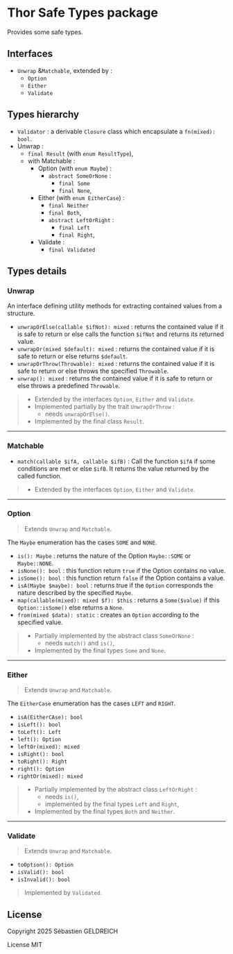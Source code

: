 # Thor Safe Types package

Provides some safe types.

## Interfaces
  * `Unwrap` &`Matchable`, extended by :
      * `Option`
      * `Either`
      * `Validate`

## Types hierarchy
  * `Validator` : a derivable `Closure` class which encapsulate a `fn(mixed): bool`.
  * Unwrap :
    * `final Result` (with `enum ResultType`),
    * with Matchable :
      * Option (with `enum Maybe`) :
        * `abstract SomeOrNone` :
          * `final Some`  
          * `final None`,
      * Either (with `enum EitherCase`) :
        * `final Neither`
        * `final Both`,
        * `abstract LeftOrRight` :
          * `final Left`
          * `final Right`,
      * Validate :
        * `final Validated` 

## Types details

### Unwrap 
An interface defining utility methods for extracting
contained values from a structure.

* `unwrapOrElse(callable $ifNot): mixed` : returns the contained value if it is safe to return or else calls the function `$ifNot` and returns its returned value.
* `unwrapOr(mixed $default): mixed` : returns the contained value if it is safe to return or else returns `$default`.
* `unwrapOrThrow(Throwable): mixed` : returns the contained value if it is safe to return or else throws the specified `Throwable`.
* `unwrap(): mixed` : returns the contained value if it is safe to return or else throws a predefined `Throwable`.

> * Extended by the interfaces `Option`, `Either` and `Validate`.
> * Implemented partially by the trait `UnwrapOrThrow` :
>   * needs `unwrapOrElse()`.
> * Implemented by the final class `Result`.

---

### Matchable

* `match(callable $ifA, callable $ifB)` : Call the function `$ifA` if some conditions are met or else `$ifB`. It returns the value returned by the called function.

> * Extended by the interfaces `Option`, `Either` and `Validate`.

---

### Option

> Extends `Unwrap` and `Matchable`.
 
The `Maybe` enumeration has the cases `SOME` and `NONE`.

* `is(): Maybe` : returns the nature of the Option `Maybe::SOME` or `Maybe::NONE`.
* `isNone(): bool` : this function return `true` if the Option contains no value.
* `isSome(): bool` : this function return `false` if the Option contains a value.
* `isA(Maybe $maybe): bool` : returns true if the `Option` corresponds the nature described by the specified `Maybe`.
* `map(callable(mixed): mixed $f): $this` : returns a `Some($value)` if this `Option::isSome()` else returns a `None`.
* `from(mixed $data): static` : creates an `Option` according to the specified value.

> * Partially implemented by the abstract class `SomeOrNone` :
>   * needs `match()` and  `is()`,
> * Implemented by the final types `Some` and `None`.

---

### Either

> Extends `Unwrap` and `Matchable`.

The `EitherCase` enumeration has the cases `LEFT` and `RIGHT`.

* `isA(EitherCAse): bool`
* `isLeft(): bool`
* `toLeft(): Left`
* `left(): Option`
* `leftOr(mixed): mixed`
* `isRight(): bool`
* `toRight(): Right`
* `right(): Option`
* `rightOr(mixed): mixed`

> * Partially implemented by the abstract class `LeftOrRight` :
>   * needs `is()`,
>   * implemented by the final types `Left` and `Right`,
> * Implemented by the final types `Both` and `Neither`.

---

### Validate

> Extends `Unwrap` and `Matchable`.

* `toOption(): Option`
* `isValid(): bool`
* `isInvalid(): bool`

> Implemented by `Validated`.

## License

Copyright 2025 Sébastien GELDREICH

License MIT
